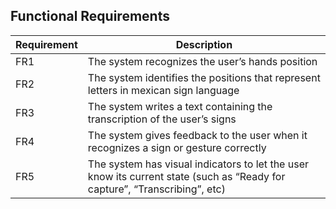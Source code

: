 
## Functional Requirements

| **Requirement**    | **Description** |
| -------- | ------- |
| FR1  | The system recognizes the user’s hands position   |
| FR2  |  The system identifies the positions that represent letters in mexican sign language    |
| FR3  | The system writes a text containing the transcription of the user’s signs    |
| FR4  | The system gives feedback to the user when it recognizes a sign or gesture correctly    |
| FR5  | The system has visual indicators to let the user know its current state (such as “Ready for capture”, “Transcribing”, etc)    |
